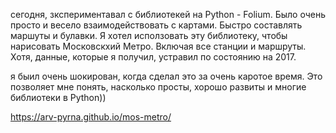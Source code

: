сегодня, зкспериментавал с библиотекей на Python - Folium. Было очень просто и весело взаимодействовать с картами. Быстро составлять маршуты и булавки. Я хотел исползовать эту библиотеку, чтобы нарисовать Московскхий Метро. Включая все станции и маршруты. Хотя, данные, которые я получил, устравил по состоянию на 2017.

я быил очень шокирован, когда сделал это за очень каротое время. Это позволяет мне понять, насколько просты, хорошо развиты и многие библиотеки в Python)) 

https://arv-pyrna.github.io/mos-metro/